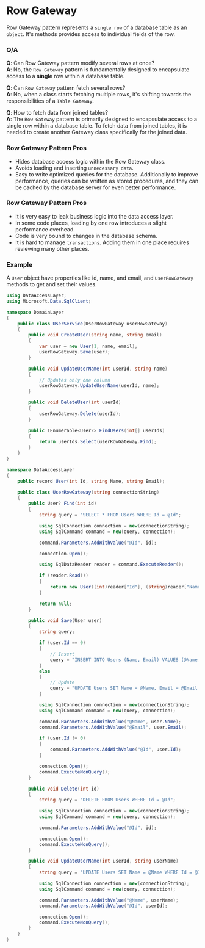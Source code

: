 # Row Gateway

Row Gateway pattern represents a `single row` of a database table as an `object`.
It's methods provides access to individual fields of the row.

### Q/A
**Q**: Can Row Gateway pattern modify several rows at once?<br>
**A**: No, the `Row Gateway` pattern is fundamentally designed to encapsulate access to a **single** row within a database table.

**Q**: Can `Row Gateway` pattern fetch several rows?<br>
**A**: No, when a class starts fetching multiple rows, it's shifting towards the responsibilities of a `Table Gateway`.

**Q**: How to fetch data from joined tables?<br>
**A**: The `Row Gateway` pattern is primarily designed to encapsulate access to a single row within a database table. To fetch data from joined tables, it is needed to create another Gateway class specifically for the joined data.

### Row Gateway Pattern Pros
- Hides database access logic within the Row Gateway class.
- Avoids loading and inserting `unnecessary data`.
- Easy to write optimized queries for the database. Additionally to improve performance, queries can be written as stored procedures, and they can be cached by the database server for even better performance.

### Row Gateway Pattern Pros
- It is very easy to leak business logic into the data access layer.
- In some code places, loading by one row introduces a slight performance overhead.
- Code is very bound to changes in the database schema.
- It is hard to manage `transactions`. Adding them in one place requires reviewing many other places.


### Example

A `User` object have properties like id, name, and email, and `UserRowGateway` methods to get and set their values.

```csharp
using DataAccessLayer;
using Microsoft.Data.SqlClient;

namespace DomainLayer
{
    public class UserService(UserRowGateway userRowGateway)
    {
        public void CreateUser(string name, string email)
        {
            var user = new User(1, name, email);
            userRowGateway.Save(user);
        }

        public void UpdateUserName(int userId, string name)
        {
            // Updates only one column
            userRowGateway.UpdateUserName(userId, name);
        }

        public void DeleteUser(int userId)
        {
            userRowGateway.Delete(userId);
        }

        public IEnumerable<User?> FindUsers(int[] userIds)
        {
            return userIds.Select(userRowGateway.Find);
        }
    }
}

namespace DataAccessLayer
{
    public record User(int Id, string Name, string Email);

    public class UserRowGateway(string connectionString)
    {
        public User? Find(int id)
        {
            string query = "SELECT * FROM Users WHERE Id = @Id";

            using SqlConnection connection = new(connectionString);
            using SqlCommand command = new(query, connection);

            command.Parameters.AddWithValue("@Id", id);

            connection.Open();

            using SqlDataReader reader = command.ExecuteReader();

            if (reader.Read())
            {
                return new User((int)reader["Id"], (string)reader["Name"], (string)reader["Email"]);
            }

            return null;
        }

        public void Save(User user)
        {
            string query;

            if (user.Id == 0)
            {
                // Insert
                query = "INSERT INTO Users (Name, Email) VALUES (@Name, @Email)";
            }
            else
            {
                // Update
                query = "UPDATE Users SET Name = @Name, Email = @Email WHERE Id = @Id";
            }

            using SqlConnection connection = new(connectionString);
            using SqlCommand command = new(query, connection);

            command.Parameters.AddWithValue("@Name", user.Name);
            command.Parameters.AddWithValue("@Email", user.Email);

            if (user.Id != 0)
            {
                command.Parameters.AddWithValue("@Id", user.Id);
            }

            connection.Open();
            command.ExecuteNonQuery();
        }

        public void Delete(int id)
        {
            string query = "DELETE FROM Users WHERE Id = @Id";

            using SqlConnection connection = new(connectionString);
            using SqlCommand command = new(query, connection);

            command.Parameters.AddWithValue("@Id", id);

            connection.Open();
            command.ExecuteNonQuery();
        }

        public void UpdateUserName(int userId, string userName)
        {
            string query = "UPDATE Users SET Name = @Name WHERE Id = @Id";

            using SqlConnection connection = new(connectionString);
            using SqlCommand command = new(query, connection);

            command.Parameters.AddWithValue("@Name", userName);
            command.Parameters.AddWithValue("@Id", userId);

            connection.Open();
            command.ExecuteNonQuery();
        }
    }
}

```

#